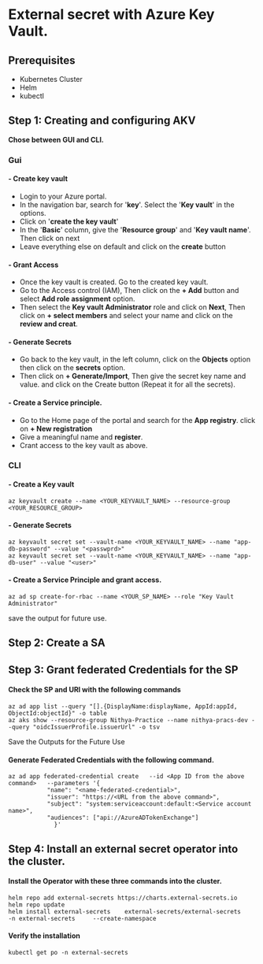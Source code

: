 # External secret with Azure Key Vault.

## Prerequisites
- Kubernetes Cluster
- Helm
- kubectl

## Step 1: Creating and configuring AKV 
**Chose between GUI and CLI.** 
### Gui
#### - Create key vault
- Login to your Azure portal.
- In the navigation bar, search for '**key**'. Select the '**Key vault**' in the options.
- Click on '**create the key vault**'
- In the '**Basic**' column, give the '**Resource group**' and '**Key vault name**'. Then click on next
- Leave everything else on default and click on the **create** button
#### - Grant Access
- Once the key vault is created. Go to the created key vault.
- Go to the Access control (IAM), Then click on the **+ Add** button and select **Add role assignment** option.
- Then select the **Key vault Administrator** role and click on **Next**, Then click on **+ select members** and select your name and click on the **review and creat**.
#### - Generate Secrets
- Go back to the key vault, in the left column, click on the **Objects** option then click on the **secrets** option.
- Then click on **+ Generate/Import**, Then give the secret key name and value. and click on the Create button (Repeat it for all the secrets).
#### - Create a Service principle.
- Go to the Home page of the portal and search for the **App registry**. click on **+ New registration**
- Give a meaningful name and **register**.
- Crant access to the key vault as above.
### CLI
#### - Create a Key vault
```
az keyvault create --name <YOUR_KEYVAULT_NAME> --resource-group <YOUR_RESOURCE_GROUP> 
```
#### - Generate Secrets
```
az keyvault secret set --vault-name <YOUR_KEYVAULT_NAME> --name "app-db-password" --value "<passwprd>"
az keyvault secret set --vault-name <YOUR_KEYVAULT_NAME> --name "app-db-user" --value "<user>"
```
#### - Create a Service Principle and grant access. 
```
az ad sp create-for-rbac --name <YOUR_SP_NAME> --role "Key Vault Administrator"
```
save the output for future use.

## Step 2: Create a SA

## Step 3: Grant federated Credentials for the SP
#### Check the SP and URI with the following commands
```
az ad app list --query "[].{DisplayName:displayName, AppId:appId, ObjectId:objectId}" -o table
az aks show --resource-group Nithya-Practice --name nithya-pracs-dev --query "oidcIssuerProfile.issuerUrl" -o tsv
```
Save the Outputs for the Future Use
#### Generate Federated Credentials with the following command.
```
az ad app federated-credential create   --id <App ID from the above command>   --parameters '{
           "name": "<name-federated-credential>",
           "issuer": "https://<URL from the above command>",
           "subject": "system:serviceaccount:default:<Service account name>",
           "audiences": ["api://AzureADTokenExchange"]  
             }'
```

## Step 4: Install an external secret operator into the cluster.
#### Install the Operator with these three commands into the cluster.
```
helm repo add external-secrets https://charts.external-secrets.io
helm repo update
helm install external-secrets    external-secrets/external-secrets     -n external-secrets     --create-namespace
```
#### Verify the installation
```
kubectl get po -n external-secrets
```

